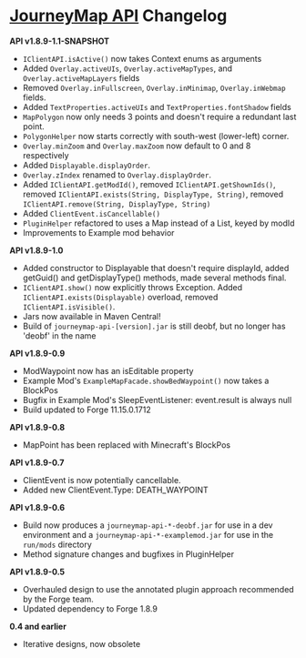 [JourneyMap API](https://bitbucket.org/TeamJM/journeymap-api) Changelog
======================================================

**API v1.8.9-1.1-SNAPSHOT**

* `IClientAPI.isActive()` now takes Context enums as arguments
* Added `Overlay.activeUIs`, `Overlay.activeMapTypes`, and `Overlay.activeMapLayers` fields
* Removed `Overlay.inFullscreen`, `Overlay.inMinimap`, `Overlay.inWebmap` fields.
* Added `TextProperties.activeUIs` and `TextProperties.fontShadow` fields
* `MapPolygon` now only needs 3 points and doesn't require a redundant last point. 
* `PolygonHelper` now starts correctly with south-west (lower-left) corner.
* `Overlay.minZoom` and `Overlay.maxZoom` now default to 0 and 8 respectively
* Added `Displayable.displayOrder`.
* `Overlay.zIndex` renamed to `Overlay.displayOrder`.
* Added `IClientAPI.getModId()`, removed `IClientAPI.getShownIds()`, removed `IClientAPI.exists(String, DisplayType, String)`, removed `IClientAPI.remove(String, DisplayType, String)`
* Added `ClientEvent.isCancellable()`
* `PluginHelper` refactored to uses a Map instead of a List, keyed by modId
* Improvements to Example mod behavior

**API v1.8.9-1.0**

* Added constructor to Displayable that doesn't require displayId, added getGuid() and getDisplayType() methods, made several methods final.
* `IClientAPI.show()` now explicitly throws Exception. Added `IClientAPI.exists(Displayable)` overload, removed `IClientAPI.isVisible()`.
* Jars now available in Maven Central!
* Build of `journeymap-api-[version].jar` is still deobf, but no longer has 'deobf' in the name

**API v1.8.9-0.9**

* ModWaypoint now has an isEditable property
* Example Mod's `ExampleMapFacade.showBedWaypoint()` now takes a BlockPos
* Bugfix in Example Mod's SleepEventListener: event.result is always null
* Build updated to Forge 11.15.0.1712

**API v1.8.9-0.8**

* MapPoint has been replaced with Minecraft's BlockPos

**API v1.8.9-0.7**

* ClientEvent is now potentially cancellable.
* Added new ClientEvent.Type: DEATH_WAYPOINT

**API v1.8.9-0.6**

* Build now produces a `journeymap-api-*-deobf.jar` for use in a dev environment and a `journeymap-api-*-examplemod.jar` for use in the `run/mods` directory
* Method signature changes and bugfixes in PluginHelper

**API v1.8.9-0.5**

* Overhauled design to use the annotated plugin approach recommended by the Forge team.
* Updated dependency to Forge 1.8.9

**0.4 and earlier**

* Iterative designs, now obsolete